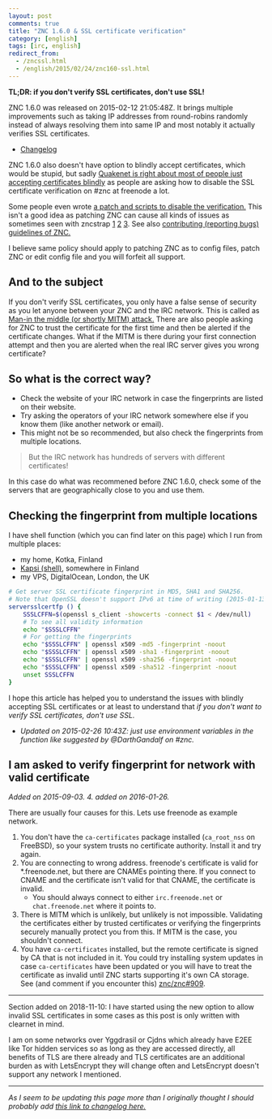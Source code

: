 ```yaml
---
layout: post
comments: true
title: "ZNC 1.6.0 & SSL certificate verification"
category: [english]
tags: [irc, english]
redirect_from:
  - /zncssl.html
  - /english/2015/02/24/znc160-ssl.html
---
```


**TL;DR: if you don't verify SSL certificates, don't use SSL!**

ZNC 1.6.0 was released on 2015-02-12 21:05:48Z. It brings multiple
improvements such as taking IP addresses from round-robins randomly instead
of always resolving them into same IP and most notably it actually verifies
SSL certificates.

* [Changelog](http://wiki.znc.in/ChangeLog/1.6.0)

ZNC 1.6.0 also doesn't have option to blindly accept certificates, which
would be stupid, but sadly
[Quakenet is right about most of people just accepting certificates blindly](https://www.quakenet.org/articles/99-trust-is-not-transitive-or-why-irc-over-ssl-is-pointless)
as people are asking how to disable the SSL certificate verification on
\#znc at freenode a lot.

Some people even wrote [a patch and scripts to disable the verification.](https://gist.github.com/KindOne-/52cfade7b937ee8b4c37)
This isn't a good idea as patching ZNC can cause all kinds of issues as
sometimes seen with zncstrap [1](https://github.com/ProjectFirrre/zncstrap/issues/16) [2](https://github.com/ProjectFirrre/zncstrap/issues/18) [3](https://github.com/znc/znc/issues/384).
See also [contributing (reporting bugs) guidelines of ZNC.](https://github.com/znc/znc/issues/384)

I believe same policy should apply to patching ZNC as to config files,
patch ZNC or edit config file and you will forfeit all support.

And to the subject
------------------

If you don't verify SSL certificates, you only have a false sense of
security as you let anyone between your ZNC and the IRC network. This is
called as [Man-in the middle (or shortly MITM) attack.](https://en.wikipedia.org/wiki/Man-in-the-middle_attack)
There are also people asking for ZNC to trust the certificate for the
first time and then be alerted if the certificate changes. What if the
MITM is there during your first connection attempt and then you are
alerted when the real IRC server gives you wrong certificate?

So what is the correct way?
---------------------------

* Check the website of your IRC network in case the fingerprints are
  listed on their website.
* Try asking the operators of your IRC network somewhere else if you know
  them (like another network or email).
* This might not be so recommended, but also check the fingerprints from
  multiple locations.

> But the IRC network has hundreds of servers with different certificates!

In this case do what was recommened before ZNC 1.6.0, check some of the
servers that are geographically close to you and use them.

## Checking the fingerprint from multiple locations

I have shell function (which you can find later on this page) which I run
from multiple places:

* my home, Kotka, Finland
* [Kapsi (shell)](https://www.kapsi.fi/english.html), somewhere in Finland
* my VPS, DigitalOcean, London, the UK

```bash
# Get server SSL certificate fingerprint in MD5, SHA1 and SHA256.
# Note that OpenSSL doesn't support IPv6 at time of writing (2015-01-13).
serversslcertfp () {
    SSSLCFFN=$(openssl s_client -showcerts -connect $1 < /dev/null)
    # To see all validity information
    echo "$SSSLCFFN"
    # For getting the fingerprints
    echo "$SSSLCFFN" | openssl x509 -md5 -fingerprint -noout
    echo "$SSSLCFFN" | openssl x509 -sha1 -fingerprint -noout
    echo "$SSSLCFFN" | openssl x509 -sha256 -fingerprint -noout
    echo "$SSSLCFFN" | openssl x509 -sha512 -fingerprint -noout
    unset SSSLCFFN
}
```

I hope this article has helped you to understand the issues with blindly
accepting SSL certificates or at least to understand that *if you don't
want to verify SSL certificates, don't use SSL.*

* *Updated on 2015-02-26 10:43Z: just use environment variables in the
function like suggested by @DarthGandalf on \#znc.*

## I am asked to verify fingerprint for network with valid certificate

*Added on 2015-09-03. 4. added on 2016-01-26.*

There are usually four causes for this. Lets use freenode as example
network.

1. You don't have the `ca-certificates` package installed (`ca_root_nss`
   on FreeBSD), so your system trusts no certificate authority. Install it
   and try again.
2. You are connecting to wrong address. freenode's certificate is valid for
   \*.freenode.net, but there are CNAMEs pointing there. If you connect to
   CNAME and the certificate isn't valid for that CNAME, the certificate
   is invalid.
    * You should always connect to either `irc.freenode.net` or
      `chat.freenode.net` where it points to.
3. There is MITM which is unlikely, but unlikely is not impossible.
   Validating the certificates either by trusted certificates or verifying
   the fingerprints securely manually protect you from this. If MITM is the
   case, you shouldn't connect.
4. You have `ca-certificates` installed, but the remote certificate is
   signed by CA that is not included in it. You could try installing
   system updates in case `ca-certificates` have been updated or you will
   have to treat the certificate as invalid until ZNC starts supporting
   it's own CA storage. See (and comment if you encounter this)
   [znc/znc#909](https://github.com/znc/znc/issues/909).

* * * * *

Section added on 2018-11-10: I have started using the new option to allow
invalid SSL certificates in some cases as this post is only written with
clearnet in mind.

I am on some networks over Yggdrasil or Cjdns which already have E2EE like
Tor hidden services so as long as they are accessed directly, all benefits
of TLS are there already and TLS certificates are an additional burden as
with LetsEncrypt they will change often and LetsEncrypt doesn't support
any network I mentioned.

* * * * *

*As I seem to be updating this page more than I originally thought I should
probably add [this link to changelog here.](https://github.com/Mikaela/mikaela.github.io/commits/master/_posts/2015-02-24-znc160-ssl.md)*
